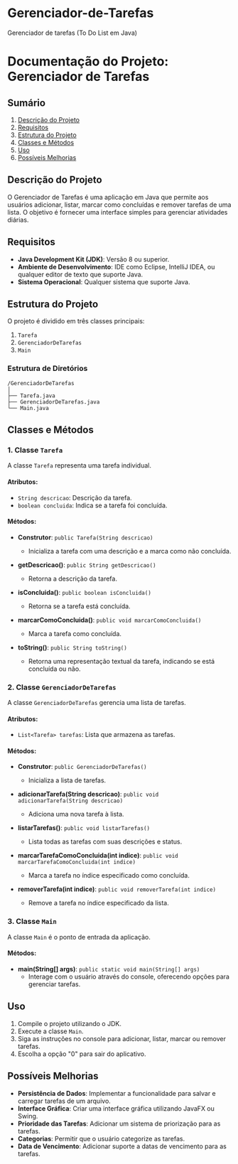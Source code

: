 # Gerenciador-de-Tarefas
Gerenciador de tarefas (To Do List em Java)

# Documentação do Projeto: Gerenciador de Tarefas

## Sumário

1. [Descrição do Projeto](#descrição-do-projeto)
2. [Requisitos](#requisitos)
3. [Estrutura do Projeto](#estrutura-do-projeto)
4. [Classes e Métodos](#classes-e-métodos)
5. [Uso](#uso)
6. [Possíveis Melhorias](#possíveis-melhorias)

## Descrição do Projeto

O Gerenciador de Tarefas é uma aplicação em Java que permite aos usuários adicionar, listar, marcar como concluídas e remover tarefas de uma lista. O objetivo é fornecer uma interface simples para gerenciar atividades diárias.

## Requisitos

- **Java Development Kit (JDK)**: Versão 8 ou superior.
- **Ambiente de Desenvolvimento**: IDE como Eclipse, IntelliJ IDEA, ou qualquer editor de texto que suporte Java.
- **Sistema Operacional**: Qualquer sistema que suporte Java.

## Estrutura do Projeto

O projeto é dividido em três classes principais:

1. `Tarefa`
2. `GerenciadorDeTarefas`
3. `Main`

### Estrutura de Diretórios

```
/GerenciadorDeTarefas
│
├── Tarefa.java
├── GerenciadorDeTarefas.java
└── Main.java
```

## Classes e Métodos

### 1. Classe `Tarefa`

A classe `Tarefa` representa uma tarefa individual.

#### Atributos:

- `String descricao`: Descrição da tarefa.
- `boolean concluida`: Indica se a tarefa foi concluída.

#### Métodos:

- **Construtor**: `public Tarefa(String descricao)`
  - Inicializa a tarefa com uma descrição e a marca como não concluída.

- **getDescricao()**: `public String getDescricao()`
  - Retorna a descrição da tarefa.

- **isConcluida()**: `public boolean isConcluida()`
  - Retorna se a tarefa está concluída.

- **marcarComoConcluida()**: `public void marcarComoConcluida()`
  - Marca a tarefa como concluída.

- **toString()**: `public String toString()`
  - Retorna uma representação textual da tarefa, indicando se está concluída ou não.

### 2. Classe `GerenciadorDeTarefas`

A classe `GerenciadorDeTarefas` gerencia uma lista de tarefas.

#### Atributos:

- `List<Tarefa> tarefas`: Lista que armazena as tarefas.

#### Métodos:

- **Construtor**: `public GerenciadorDeTarefas()`
  - Inicializa a lista de tarefas.

- **adicionarTarefa(String descricao)**: `public void adicionarTarefa(String descricao)`
  - Adiciona uma nova tarefa à lista.

- **listarTarefas()**: `public void listarTarefas()`
  - Lista todas as tarefas com suas descrições e status.

- **marcarTarefaComoConcluida(int indice)**: `public void marcarTarefaComoConcluida(int indice)`
  - Marca a tarefa no índice especificado como concluída.

- **removerTarefa(int indice)**: `public void removerTarefa(int indice)`
  - Remove a tarefa no índice especificado da lista.

### 3. Classe `Main`

A classe `Main` é o ponto de entrada da aplicação.

#### Métodos:

- **main(String[] args)**: `public static void main(String[] args)`
  - Interage com o usuário através do console, oferecendo opções para gerenciar tarefas.

## Uso

1. Compile o projeto utilizando o JDK.
2. Execute a classe `Main`.
3. Siga as instruções no console para adicionar, listar, marcar ou remover tarefas.
4. Escolha a opção "0" para sair do aplicativo.

## Possíveis Melhorias

- **Persistência de Dados**: Implementar a funcionalidade para salvar e carregar tarefas de um arquivo.
- **Interface Gráfica**: Criar uma interface gráfica utilizando JavaFX ou Swing.
- **Prioridade das Tarefas**: Adicionar um sistema de priorização para as tarefas.
- **Categorias**: Permitir que o usuário categorize as tarefas.
- **Data de Vencimento**: Adicionar suporte a datas de vencimento para as tarefas.


